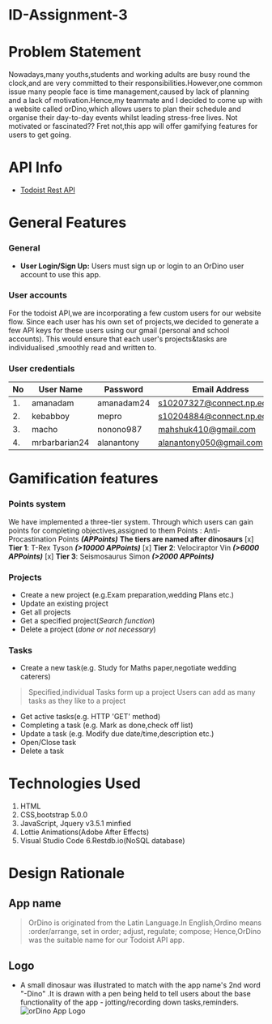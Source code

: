 # ID-Assignment-3

# Problem Statement
Nowadays,many youths,students and working adults are busy round the clock,and are very committed to their responsibilities.However,one common issue many people face is time management,caused by lack of planning and a lack of motivation.Hence,my teammate and I decided to come up with a website called orDino,which allows users to plan their schedule and organise their day-to-day events whilst leading stress-free lives. Not motivated or fascinated?? Fret not,this app will offer gamifying features for users to get going.



# API Info
* [Todoist Rest API](https://developer.todoist.com/rest/v1/#overview)

# General Features

### General 
* **User Login/Sign Up:** Users must sign up or login to an OrDino user account 
to use this app.
### User accounts
For the todoist API,we are incorporating a few custom users for our website flow.
Since each user has his own set of projects,we decided to generate a few API keys for these users using our gmail (personal and school accounts).
This would ensure that each user's projects&tasks are individualised ,smoothly read and written to.

### User credentials
No|User Name| Password | Email Address | API-KEY
--|---------|----------|---------------|---------|
1.|amanadam|amanadam24|s10207327@connect.np.edu.sg|9ffb6de49236f049524d53010b0fe7e1b55a9175
2.|kebabboy|mepro|s10204884@connect.np.edu.sg|091ba9ad13fb753c014adf401afbc0b3ce476db2
3.|macho|nonono987|mahshuk410@gmail.com|74829a769468751c27ce5dbf7c162c31c6972322
4.|mrbarbarian24|alanantony|alanantony050@gmail.com|69240a14af7f11d150b64bc00c5558cba3741041



# Gamification features
### Points system
We have implemented a three-tier system.
Through which users can gain points for completing objectives,assigned to them
Points : Anti-Procastination Points **_(APPoints)_**
**The tiers are named after dinosaurs**
[x] **Tier 1**: T-Rex Tyson **_(>10000 APPoints)_**
[x] **Tier 2**: Velociraptor Vin **_(>6000 APPoints)_**
[x] **Tier 3**: Seismosaurus Simon **_(>2000 APPoints)_**

### Projects
* Create a new project (e.g.Exam preparation,wedding Plans etc.)
* Update an existing project
* Get all projects                           
* Get a specified project(_Search function_)
* Delete a project (_done or not necessary_)

### Tasks
* Create a new task(e.g. Study for Maths paper,negotiate wedding caterers)
> Specified,individual Tasks form up a project
> Users can add as many tasks as they like to a project
* Get active tasks(e.g. HTTP 'GET' method)
* Completing a task (e.g. Mark as done,check off list)
* Update a task (e.g. Modify due date/time,description etc.)
* Open/Close task
* Delete a task

# Technologies Used
1. HTML
2. CSS,bootstrap 5.0.0
3. JavaScript, Jquery v3.5.1 minfied
4. Lottie Animations(Adobe After Effects)
5. Visual Studio Code
6.Restdb.io(NoSQL database)

# Design Rationale
## App name
> OrDino is originated from the Latin Language.In English,Ordino means :order/arrange, set in order; adjust, regulate; compose; 
> Hence,OrDino was the suitable name for our Todoist API app.
## Logo
* A small dinosaur was illustrated to match with the app name's 2nd word "-Dino" .It is drawn with a pen being held to tell users about the 
base functionality of the app - jotting/recording down tasks,reminders.![orDino App Logo](../assets/drawing.png)

